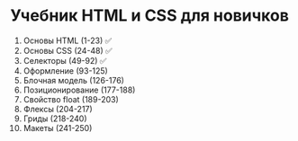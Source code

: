 # Учебник HTML и CSS для новичков

1. Основы HTML (1-23) ✅
2. Основы CSS (24-48) ✅
3. Селекторы (49-92) ✅
4. Оформление (93-125)
5. Блочная модель (126-176)
6. Позиционирование (177-188)
7. Свойство float (189-203)
8. Флексы (204-217)
9. Гриды (218-240)
10. Макеты (241-250)
